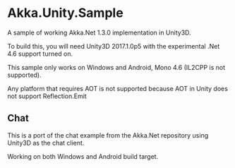 # Akka.Unity.Sample
A sample of working Akka.Net 1.3.0 implementation in Unity3D.

To build this, you will need Unity3D 2017.1.0p5 with the experimental .Net 4.6 support turned on.

This sample only works on Windows and Android, Mono 4.6 (IL2CPP is not supported). 

Any platform that requires AOT is not supported because AOT in Unity does not support Reflection.Emit

## Chat
This is a port of the chat example from the Akka.Net repository using Unity3D as the chat client. 

Working on both Windows and Android build target.
